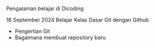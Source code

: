 Pengalaman belajar di Dicoding

16 September 2024
Belajar Kelas Dasar Git dengan Github
* Pengertian Git
* Bagaimana membuat repository baru
